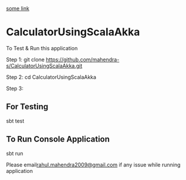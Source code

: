 [some link](https://github.com/mahendra-s/CalculatorUsingScalaAkka/wiki/HelpPage)

# CalculatorUsingScalaAkka

To Test & Run this application 

Step 1: 
git clone https://github.com/mahendra-s/CalculatorUsingScalaAkka.git

Step 2: 
cd CalculatorUsingScalaAkka

Step 3:
## For Testing 
sbt test

## To Run Console Application
sbt run


Please email<rahul.mahendra2009@gmail.com> if any issue while running application
